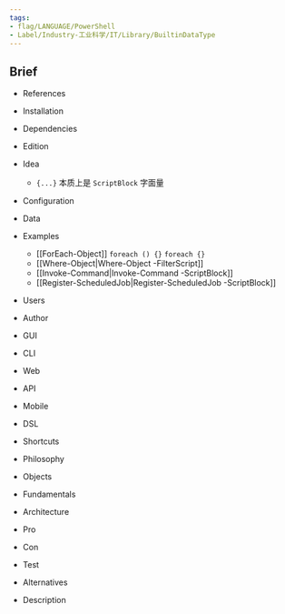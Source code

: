 ```yaml
---
tags:
- flag/LANGUAGE/PowerShell
- Label/Industry-工业科学/IT/Library/BuiltinDataType
---
```


## Brief

- References

- Installation

- Dependencies

- Edition

- Idea
    - `{...}` 本质上是 `ScriptBlock` 字面量

- Configuration

- Data

- Examples
    - [[ForEach-Object]] `foreach () {}` `foreach {}`
    - [[Where-Object|Where-Object -FilterScript]]
    - [[Invoke-Command|Invoke-Command -ScriptBlock]]
    - [[Register-ScheduledJob|Register-ScheduledJob -ScriptBlock]]

- Users

- Author

- GUI

- CLI

- Web

- API

- Mobile

- DSL

- Shortcuts

- Philosophy

- Objects

- Fundamentals

- Architecture

- Pro

- Con

- Test

- Alternatives

- Description
